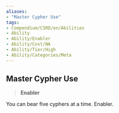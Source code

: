 ```yaml
---
aliases:
- "Master Cypher Use"
tags:
- Compendium/CSRD/en/Abilities
- Ability
- Ability/Enabler
- Ability/Cost/NA
- Ability/Tier/High
- Ability/Categories/Meta
---
```


  
## Master Cypher Use  
>**Enabler**
  
You can bear five cyphers at a time. Enabler.